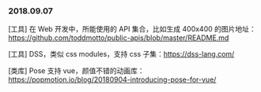 ### 2018.09.07

[工具] 在 Web 开发中，所能使用的 API 集合，比如生成 400x400 的图片地址：<https://github.com/toddmotto/public-apis/blob/master/README.md>

[工具] DSS，类似 css modules，支持 css 子集：<https://dss-lang.com/>

[类库] Pose 支持 vue，颜值不错的动画库：<https://popmotion.io/blog/20180904-introducing-pose-for-vue/>
